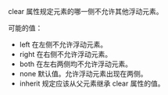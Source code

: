 clear 属性规定元素的哪一侧不允许其他浮动元素。

可能的值：

* left	在左侧不允许浮动元素。
* right	在右侧不允许浮动元素。
* both	在左右两侧均不允许浮动元素。
* none	默认值。允许浮动元素出现在两侧。
* inherit	规定应该从父元素继承 clear 属性的值。
